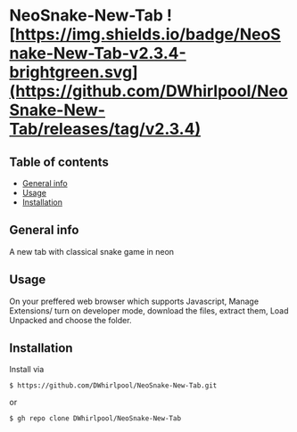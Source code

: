 # NeoSnake-New-Tab ![https://img.shields.io/badge/NeoSnake-New-Tab-v2.3.4-brightgreen.svg](https://github.com/DWhirlpool/NeoSnake-New-Tab/releases/tag/v2.3.4)
## Table of contents
* [General info](#general-info)
* [Usage](#Usage)
* [Installation](#Installation)
## General info
A new tab with classical snake game in neon
## Usage
On your preffered web browser which supports Javascript, Manage Extensions/ turn on developer mode, download the files, extract them, Load Unpacked and choose the folder.
## Installation
Install via
```
$ https://github.com/DWhirlpool/NeoSnake-New-Tab.git
```
or
```
$ gh repo clone DWhirlpool/NeoSnake-New-Tab
```
